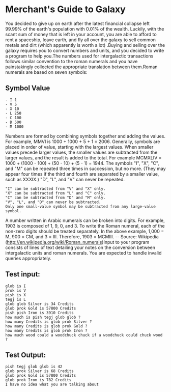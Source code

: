 # Merchant's Guide to Galaxy

You decided to give up on earth after the latest financial collapse left 99.99% of the earth's population with 0.01% of
the wealth. Luckily, with the scant sum of money that is left in your account, you are able to afford to rent a
spaceship, leave earth, and fly all over the galaxy to sell common metals and dirt (which apparently is worth a lot)
.Buying and selling over the galaxy requires you to convert numbers and units, and you decided to write a program to
help you.The numbers used for intergalactic transactions follows similar convention to the roman numerals and you have
painstakingly collected the appropriate translation between them.Roman numerals are based on seven symbols:

## Symbol Value

```
- I 1
- V 5
- X 10
- L 250
- C 100
- D 500
- M 1000
```

Numbers are formed by combining symbols together and adding the values. For example, MMVI is 1000 + 1000 + 5 + 1 = 2006.
Generally, symbols are placed in order of value, starting with the largest values. When smaller values precede larger
values, the smaller values are subtracted from the larger values, and the result is added to the total. For example
MCMXLIV = 1000 + (1000 - 100) + (50 - 10) + (5 - 1) = 1944. The symbols "I", "X", "C", and "M" can be repeated three
times in succession, but no more. (They may appear four times if the third and fourth are separated by a smaller value,
such as XXXIX.) "D", "L", and "V" can never be repeated.

```
"I" can be subtracted from "V" and "X" only. 
"X" can be subtracted from "L" and "C" only. 
"C" can be subtracted from "D" and "M" only. 
"V", "L", and "D" can never be subtracted. 
Only one small-value symbol may be subtracted from any large-value symbol.
```

A number written in Arabic numerals can be broken into digits. For example, 1903 is composed of 1, 9, 0, and 3. To write
the Roman numeral, each of the non-zero digits should be treated separately. In the above example, 1,000 = M, 900 = CM,
and 3 = III. Therefore, 1903 = MCMIII. -- Source: Wikipedia (http://en.wikipedia.org/wiki/Roman_numerals)Input to your
program consists of lines of text detailing your notes on the conversion between intergalactic units and roman numerals.
You are expected to handle invalid queries appropriately.

## Test input:

```
glob is I
prok is V
pish is X
tegj is L
glob glob Silver is 34 Credits
glob prok Gold is 57800 Credits
pish pish Iron is 3910 Credits
how much is pish tegj glob glob ?
how many Credits is glob prok Silver ?
how many Credits is glob prok Gold ?
how many Credits is glob prok Iron ?
how much wood could a woodchuck chuck if a woodchuck could chuck wood ?
```

## Test Output:

```
pish tegj glob glob is 42
glob prok Silver is 68 Credits
glob prok Gold is 57800 Credits
glob prok Iron is 782 Credits
I have no idea what you are talking about
```